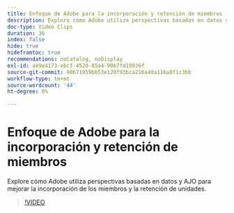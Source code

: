 ```yaml
---
title: Enfoque de Adobe para la incorporación y retención de miembros
description: Explore cómo Adobe utiliza perspectivas basadas en datos y AJO para mejorar la incorporación de los miembros y la retención de unidades.
doc-type: Video Clips
duration: 36
index: false
hide: true
hidefromtoc: true
recommendations: noCatalog, noDisplay
exl-id: ae9e4173-ebcf-4520-85a4-90b7fd19936f
source-git-commit: 90671959b653e120f93bca216a4da116a8f1c3bb
workflow-type: tm+mt
source-wordcount: '44'
ht-degree: 0%

---
```


# Enfoque de Adobe para la incorporación y retención de miembros

Explore cómo Adobe utiliza perspectivas basadas en datos y AJO para mejorar la incorporación de los miembros y la retención de unidades.

<!-- 62_S655_3442541_35_adobes-approach-to-member-onboarding-and-retention -->
>[!VIDEO](https://video.tv.adobe.com/v/3458282/?learn=on&enablevpops=true)
